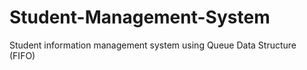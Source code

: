 # Student-Management-System
Student information management system using Queue Data Structure (FIFO)
